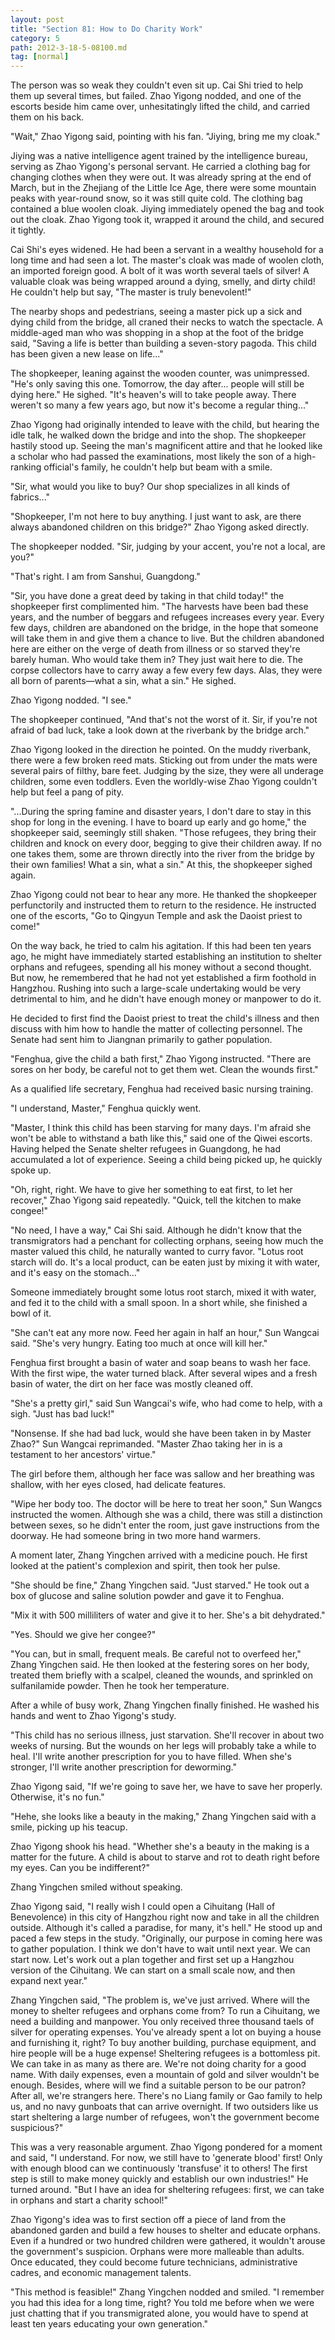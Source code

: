 ```yaml
---
layout: post
title: "Section 81: How to Do Charity Work"
category: 5
path: 2012-3-18-5-08100.md
tag: [normal]
---
```


The person was so weak they couldn't even sit up. Cai Shi tried to help them up several times, but failed. Zhao Yigong nodded, and one of the escorts beside him came over, unhesitatingly lifted the child, and carried them on his back.

"Wait," Zhao Yigong said, pointing with his fan. "Jiying, bring me my cloak."

Jiying was a native intelligence agent trained by the intelligence bureau, serving as Zhao Yigong's personal servant. He carried a clothing bag for changing clothes when they were out. It was already spring at the end of March, but in the Zhejiang of the Little Ice Age, there were some mountain peaks with year-round snow, so it was still quite cold. The clothing bag contained a blue woolen cloak. Jiying immediately opened the bag and took out the cloak. Zhao Yigong took it, wrapped it around the child, and secured it tightly.

Cai Shi's eyes widened. He had been a servant in a wealthy household for a long time and had seen a lot. The master's cloak was made of woolen cloth, an imported foreign good. A bolt of it was worth several taels of silver! A valuable cloak was being wrapped around a dying, smelly, and dirty child! He couldn't help but say, "The master is truly benevolent!"

The nearby shops and pedestrians, seeing a master pick up a sick and dying child from the bridge, all craned their necks to watch the spectacle. A middle-aged man who was shopping in a shop at the foot of the bridge said, "Saving a life is better than building a seven-story pagoda. This child has been given a new lease on life..."

The shopkeeper, leaning against the wooden counter, was unimpressed. "He's only saving this one. Tomorrow, the day after... people will still be dying here." He sighed. "It's heaven's will to take people away. There weren't so many a few years ago, but now it's become a regular thing..."

Zhao Yigong had originally intended to leave with the child, but hearing the idle talk, he walked down the bridge and into the shop. The shopkeeper hastily stood up. Seeing the man's magnificent attire and that he looked like a scholar who had passed the examinations, most likely the son of a high-ranking official's family, he couldn't help but beam with a smile.

"Sir, what would you like to buy? Our shop specializes in all kinds of fabrics..."

"Shopkeeper, I'm not here to buy anything. I just want to ask, are there always abandoned children on this bridge?" Zhao Yigong asked directly.

The shopkeeper nodded. "Sir, judging by your accent, you're not a local, are you?"

"That's right. I am from Sanshui, Guangdong."

"Sir, you have done a great deed by taking in that child today!" the shopkeeper first complimented him. "The harvests have been bad these years, and the number of beggars and refugees increases every year. Every few days, children are abandoned on the bridge, in the hope that someone will take them in and give them a chance to live. But the children abandoned here are either on the verge of death from illness or so starved they're barely human. Who would take them in? They just wait here to die. The corpse collectors have to carry away a few every few days. Alas, they were all born of parents—what a sin, what a sin." He sighed.

Zhao Yigong nodded. "I see."

The shopkeeper continued, "And that's not the worst of it. Sir, if you're not afraid of bad luck, take a look down at the riverbank by the bridge arch."

Zhao Yigong looked in the direction he pointed. On the muddy riverbank, there were a few broken reed mats. Sticking out from under the mats were several pairs of filthy, bare feet. Judging by the size, they were all underage children, some even toddlers. Even the worldly-wise Zhao Yigong couldn't help but feel a pang of pity.

"...During the spring famine and disaster years, I don't dare to stay in this shop for long in the evening. I have to board up early and go home," the shopkeeper said, seemingly still shaken. "Those refugees, they bring their children and knock on every door, begging to give their children away. If no one takes them, some are thrown directly into the river from the bridge by their own families! What a sin, what a sin." At this, the shopkeeper sighed again.

Zhao Yigong could not bear to hear any more. He thanked the shopkeeper perfunctorily and instructed them to return to the residence. He instructed one of the escorts, "Go to Qingyun Temple and ask the Daoist priest to come!"

On the way back, he tried to calm his agitation. If this had been ten years ago, he might have immediately started establishing an institution to shelter orphans and refugees, spending all his money without a second thought. But now, he remembered that he had not yet established a firm foothold in Hangzhou. Rushing into such a large-scale undertaking would be very detrimental to him, and he didn't have enough money or manpower to do it.

He decided to first find the Daoist priest to treat the child's illness and then discuss with him how to handle the matter of collecting personnel. The Senate had sent him to Jiangnan primarily to gather population.

"Fenghua, give the child a bath first," Zhao Yigong instructed. "There are sores on her body, be careful not to get them wet. Clean the wounds first."

As a qualified life secretary, Fenghua had received basic nursing training.

"I understand, Master," Fenghua quickly went.

"Master, I think this child has been starving for many days. I'm afraid she won't be able to withstand a bath like this," said one of the Qiwei escorts. Having helped the Senate shelter refugees in Guangdong, he had accumulated a lot of experience. Seeing a child being picked up, he quickly spoke up.

"Oh, right, right. We have to give her something to eat first, to let her recover," Zhao Yigong said repeatedly. "Quick, tell the kitchen to make congee!"

"No need, I have a way," Cai Shi said. Although he didn't know that the transmigrators had a penchant for collecting orphans, seeing how much the master valued this child, he naturally wanted to curry favor. "Lotus root starch will do. It's a local product, can be eaten just by mixing it with water, and it's easy on the stomach..."

Someone immediately brought some lotus root starch, mixed it with water, and fed it to the child with a small spoon. In a short while, she finished a bowl of it.

"She can't eat any more now. Feed her again in half an hour," Sun Wangcai said. "She's very hungry. Eating too much at once will kill her."

Fenghua first brought a basin of water and soap beans to wash her face. With the first wipe, the water turned black. After several wipes and a fresh basin of water, the dirt on her face was mostly cleaned off.

"She's a pretty girl," said Sun Wangcai's wife, who had come to help, with a sigh. "Just has bad luck!"

"Nonsense. If she had bad luck, would she have been taken in by Master Zhao?" Sun Wangcai reprimanded. "Master Zhao taking her in is a testament to her ancestors' virtue."

The girl before them, although her face was sallow and her breathing was shallow, with her eyes closed, had delicate features.

"Wipe her body too. The doctor will be here to treat her soon," Sun Wangcs instructed the women. Although she was a child, there was still a distinction between sexes, so he didn't enter the room, just gave instructions from the doorway. He had someone bring in two more hand warmers.

A moment later, Zhang Yingchen arrived with a medicine pouch. He first looked at the patient's complexion and spirit, then took her pulse.

"She should be fine," Zhang Yingchen said. "Just starved." He took out a box of glucose and saline solution powder and gave it to Fenghua.

"Mix it with 500 milliliters of water and give it to her. She's a bit dehydrated."

"Yes. Should we give her congee?"

"You can, but in small, frequent meals. Be careful not to overfeed her," Zhang Yingchen said. He then looked at the festering sores on her body, treated them briefly with a scalpel, cleaned the wounds, and sprinkled on sulfanilamide powder. Then he took her temperature.

After a while of busy work, Zhang Yingchen finally finished. He washed his hands and went to Zhao Yigong's study.

"This child has no serious illness, just starvation. She'll recover in about two weeks of nursing. But the wounds on her legs will probably take a while to heal. I'll write another prescription for you to have filled. When she's stronger, I'll write another prescription for deworming."

Zhao Yigong said, "If we're going to save her, we have to save her properly. Otherwise, it's no fun."

"Hehe, she looks like a beauty in the making," Zhang Yingchen said with a smile, picking up his teacup.

Zhao Yigong shook his head. "Whether she's a beauty in the making is a matter for the future. A child is about to starve and rot to death right before my eyes. Can you be indifferent?"

Zhang Yingchen smiled without speaking.

Zhao Yigong said, "I really wish I could open a Cihuitang (Hall of Benevolence) in this city of Hangzhou right now and take in all the children outside. Although it's called a paradise, for many, it's hell." He stood up and paced a few steps in the study. "Originally, our purpose in coming here was to gather population. I think we don't have to wait until next year. We can start now. Let's work out a plan together and first set up a Hangzhou version of the Cihuitang. We can start on a small scale now, and then expand next year."

Zhang Yingchen said, "The problem is, we've just arrived. Where will the money to shelter refugees and orphans come from? To run a Cihuitang, we need a building and manpower. You only received three thousand taels of silver for operating expenses. You've already spent a lot on buying a house and furnishing it, right? To buy another building, purchase equipment, and hire people will be a huge expense! Sheltering refugees is a bottomless pit. We can take in as many as there are. We're not doing charity for a good name. With daily expenses, even a mountain of gold and silver wouldn't be enough. Besides, where will we find a suitable person to be our patron? After all, we're strangers here. There's no Liang family or Gao family to help us, and no navy gunboats that can arrive overnight. If two outsiders like us start sheltering a large number of refugees, won't the government become suspicious?"

This was a very reasonable argument. Zhao Yigong pondered for a moment and said, "I understand. For now, we still have to 'generate blood' first! Only with enough blood can we continuously 'transfuse' it to others! The first step is still to make money quickly and establish our own industries!" He turned around. "But I have an idea for sheltering refugees: first, we can take in orphans and start a charity school!"

Zhao Yigong's idea was to first section off a piece of land from the abandoned garden and build a few houses to shelter and educate orphans. Even if a hundred or two hundred children were gathered, it wouldn't arouse the government's suspicion. Orphans were more malleable than adults. Once educated, they could become future technicians, administrative cadres, and economic management talents.

"This method is feasible!" Zhang Yingchen nodded and smiled. "I remember you had this idea for a long time, right? You told me before when we were just chatting that if you transmigrated alone, you would have to spend at least ten years educating your own generation."